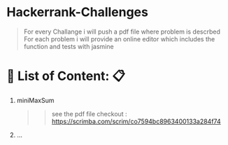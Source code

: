 # Hackerrank-Challenges

> For every Challange i will push a pdf file where problem is descrbed
> For each problem i will provide an online editor which includes the function and tests with jasmine

# :eyes: List of Content:  :clipboard:

1.  miniMaxSum
    >> see the pdf file
    >> checkout : https://scrimba.com/scrim/co7594bc8963400133a284f74
    
2. ...
